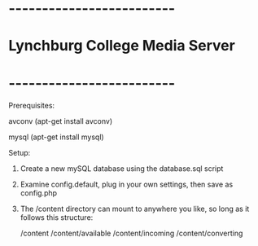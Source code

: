 # -------------------------
# Lynchburg College Media Server
# -------------------------


Prerequisites:

avconv (apt-get install avconv)

mysql (apt-get install mysql)



Setup:

1.  Create a new mySQL database using the database.sql script

2.  Examine config.default, plug in your own settings, then save as config.php


3.  The /content directory can mount to anywhere you like, so long as it follows this structure:

    /content
    /content/available
    /content/incoming
    /content/converting



